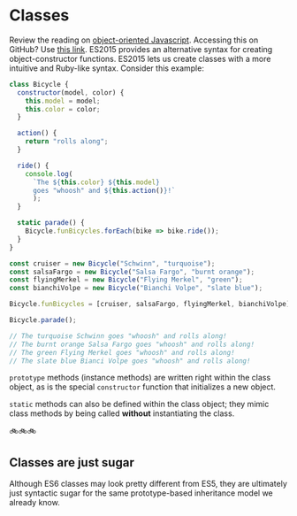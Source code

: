 # Classes

Review the reading on [object-oriented Javascript][oo-js]. Accessing this on GitHub? Use [this link][github-oo-js]. ES2015 provides an alternative syntax for creating object-constructor functions. ES2015 lets us create classes with a more intuitive and Ruby-like syntax. Consider this example:

[oo-js]: object-oriented-js--continued
[github-oo-js]: https://github.com/appacademy/curriculum/blob/master/javascript/readings/object-oriented-js.md

```javascript
class Bicycle {
  constructor(model, color) {
    this.model = model;
    this.color = color;
  }

  action() {
    return "rolls along";
  }

  ride() {
    console.log(
      `The ${this.color} ${this.model}  
      goes "whoosh" and ${this.action()}!`
      );
  }

  static parade() {
    Bicycle.funBicycles.forEach(bike => bike.ride());
  }
}

const cruiser = new Bicycle("Schwinn", "turquoise");
const salsaFargo = new Bicycle("Salsa Fargo", "burnt orange");
const flyingMerkel = new Bicycle("Flying Merkel", "green");
const bianchiVolpe = new Bicycle("Bianchi Volpe", "slate blue");

Bicycle.funBicycles = [cruiser, salsaFargo, flyingMerkel, bianchiVolpe];

Bicycle.parade();

// The turquoise Schwinn goes "whoosh" and rolls along!
// The burnt orange Salsa Fargo goes "whoosh" and rolls along!
// The green Flying Merkel goes "whoosh" and rolls along!
// The slate blue Bianci Volpe goes "whoosh" and rolls along!

```

`prototype` methods (instance methods) are written right within the class object, as is the special `constructor` function that initializes a new object. 

`static` methods can also be defined within the class object; they mimic class methods by being called **without** instantiating the class.

:bike::bike::bike:

## Classes are just sugar

Although ES6 classes may look pretty different from ES5, they are ultimately just syntactic sugar for the same prototype-based inheritance model we already know.
